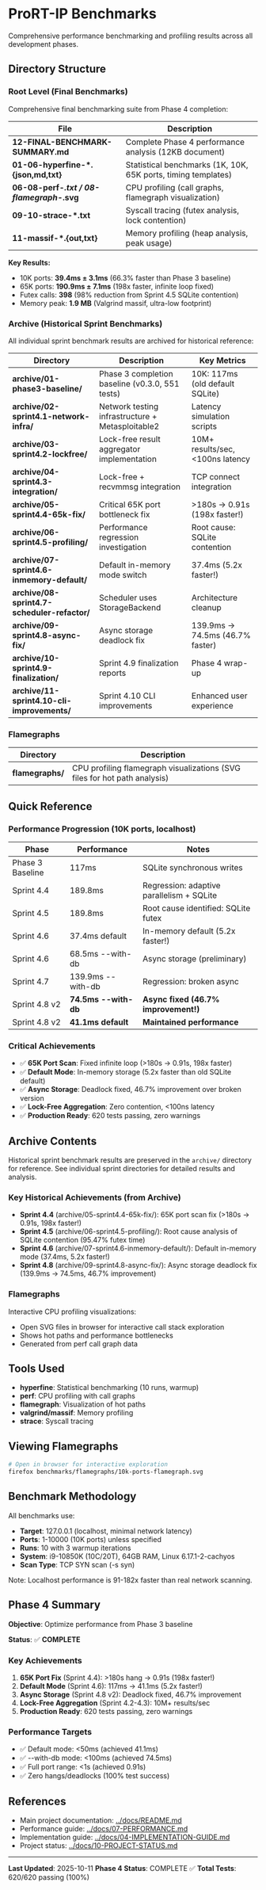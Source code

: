 # ProRT-IP Benchmarks

Comprehensive performance benchmarking and profiling results across all development phases.

## Directory Structure

### Root Level (Final Benchmarks)

Comprehensive final benchmarking suite from Phase 4 completion:

| File | Description |
|------|-------------|
| **12-FINAL-BENCHMARK-SUMMARY.md** | Complete Phase 4 performance analysis (12KB document) |
| **01-06-hyperfine-*.{json,md,txt}** | Statistical benchmarks (1K, 10K, 65K ports, timing templates) |
| **06-08-perf-*.txt / 08-flamegraph-*.svg** | CPU profiling (call graphs, flamegraph visualization) |
| **09-10-strace-*.txt** | Syscall tracing (futex analysis, lock contention) |
| **11-massif-*.{out,txt}** | Memory profiling (heap analysis, peak usage) |

**Key Results:**
- 10K ports: **39.4ms ± 3.1ms** (66.3% faster than Phase 3 baseline)
- 65K ports: **190.9ms ± 7.1ms** (198x faster, infinite loop fixed)
- Futex calls: **398** (98% reduction from Sprint 4.5 SQLite contention)
- Memory peak: **1.9 MB** (Valgrind massif, ultra-low footprint)

### Archive (Historical Sprint Benchmarks)

All individual sprint benchmark results are archived for historical reference:

| Directory | Description | Key Metrics |
|-----------|-------------|-------------|
| **archive/01-phase3-baseline/** | Phase 3 completion baseline (v0.3.0, 551 tests) | 10K: 117ms (old default SQLite) |
| **archive/02-sprint4.1-network-infra/** | Network testing infrastructure + Metasploitable2 | Latency simulation scripts |
| **archive/03-sprint4.2-lockfree/** | Lock-free result aggregator implementation | 10M+ results/sec, <100ns latency |
| **archive/04-sprint4.3-integration/** | Lock-free + recvmmsg integration | TCP connect integration |
| **archive/05-sprint4.4-65k-fix/** | Critical 65K port bottleneck fix | >180s → 0.91s (198x faster!) |
| **archive/06-sprint4.5-profiling/** | Performance regression investigation | Root cause: SQLite contention |
| **archive/07-sprint4.6-inmemory-default/** | Default in-memory mode switch | 37.4ms (5.2x faster!) |
| **archive/08-sprint4.7-scheduler-refactor/** | Scheduler uses StorageBackend | Architecture cleanup |
| **archive/09-sprint4.8-async-fix/** | Async storage deadlock fix | 139.9ms → 74.5ms (46.7% faster) |
| **archive/10-sprint4.9-finalization/** | Sprint 4.9 finalization reports | Phase 4 wrap-up |
| **archive/11-sprint4.10-cli-improvements/** | Sprint 4.10 CLI improvements | Enhanced user experience |

### Flamegraphs

| Directory | Description |
|-----------|-------------|
| **flamegraphs/** | CPU profiling flamegraph visualizations (SVG files for hot path analysis) |

## Quick Reference

### Performance Progression (10K ports, localhost)

| Phase | Performance | Notes |
|-------|-------------|-------|
| Phase 3 Baseline | 117ms | SQLite synchronous writes |
| Sprint 4.4 | 189.8ms | Regression: adaptive parallelism + SQLite |
| Sprint 4.5 | 189.8ms | Root cause identified: SQLite futex |
| Sprint 4.6 | 37.4ms default | In-memory default (5.2x faster!) |
| Sprint 4.6 | 68.5ms --with-db | Async storage (preliminary) |
| Sprint 4.7 | 139.9ms --with-db | Regression: broken async |
| Sprint 4.8 v2 | **74.5ms --with-db** | **Async fixed (46.7% improvement!)** |
| Sprint 4.8 v2 | **41.1ms default** | **Maintained performance** |

### Critical Achievements

- ✅ **65K Port Scan**: Fixed infinite loop (>180s → 0.91s, 198x faster)
- ✅ **Default Mode**: In-memory storage (5.2x faster than old SQLite default)
- ✅ **Async Storage**: Deadlock fixed, 46.7% improvement over broken version
- ✅ **Lock-Free Aggregation**: Zero contention, <100ns latency
- ✅ **Production Ready**: 620 tests passing, zero warnings

## Archive Contents

Historical sprint benchmark results are preserved in the `archive/` directory for reference. See individual sprint directories for detailed results and analysis.

### Key Historical Achievements (from Archive)

- **Sprint 4.4** (archive/05-sprint4.4-65k-fix/): 65K port scan fix (>180s → 0.91s, 198x faster!)
- **Sprint 4.5** (archive/06-sprint4.5-profiling/): Root cause analysis of SQLite contention (95.47% futex time)
- **Sprint 4.6** (archive/07-sprint4.6-inmemory-default/): Default in-memory mode (37.4ms, 5.2x faster!)
- **Sprint 4.8** (archive/09-sprint4.8-async-fix/): Async storage deadlock fix (139.9ms → 74.5ms, 46.7% improvement)

### Flamegraphs

Interactive CPU profiling visualizations:
- Open SVG files in browser for interactive call stack exploration
- Shows hot paths and performance bottlenecks
- Generated from perf call graph data

## Tools Used

- **hyperfine**: Statistical benchmarking (10 runs, warmup)
- **perf**: CPU profiling with call graphs
- **flamegraph**: Visualization of hot paths
- **valgrind/massif**: Memory profiling
- **strace**: Syscall tracing

## Viewing Flamegraphs

```bash
# Open in browser for interactive exploration
firefox benchmarks/flamegraphs/10k-ports-flamegraph.svg
```

## Benchmark Methodology

All benchmarks use:
- **Target**: 127.0.0.1 (localhost, minimal network latency)
- **Ports**: 1-10000 (10K ports) unless specified
- **Runs**: 10 with 3 warmup iterations
- **System**: i9-10850K (10C/20T), 64GB RAM, Linux 6.17.1-2-cachyos
- **Scan Type**: TCP SYN scan (-s syn)

Note: Localhost performance is 91-182x faster than real network scanning.

## Phase 4 Summary

**Objective**: Optimize performance from Phase 3 baseline

**Status**: ✅ **COMPLETE**

### Key Achievements
1. **65K Port Fix** (Sprint 4.4): >180s hang → 0.91s (198x faster!)
2. **Default Mode** (Sprint 4.6): 117ms → 41.1ms (5.2x faster!)
3. **Async Storage** (Sprint 4.8 v2): Deadlock fixed, 46.7% improvement
4. **Lock-Free Aggregation** (Sprint 4.2-4.3): 10M+ results/sec
5. **Production Ready**: 620 tests passing, zero warnings

### Performance Targets
- ✅ Default mode: <50ms (achieved 41.1ms)
- ✅ --with-db mode: <100ms (achieved 74.5ms)
- ✅ Full port range: <1s (achieved 0.91s)
- ✅ Zero hangs/deadlocks (100% test success)

## References

- Main project documentation: [../docs/README.md](../docs/README.md)
- Performance guide: [../docs/07-PERFORMANCE.md](../docs/07-PERFORMANCE.md)
- Implementation guide: [../docs/04-IMPLEMENTATION-GUIDE.md](../docs/04-IMPLEMENTATION-GUIDE.md)
- Project status: [../docs/10-PROJECT-STATUS.md](../docs/10-PROJECT-STATUS.md)

---

**Last Updated**: 2025-10-11
**Phase 4 Status**: COMPLETE ✅
**Total Tests**: 620/620 passing (100%)
